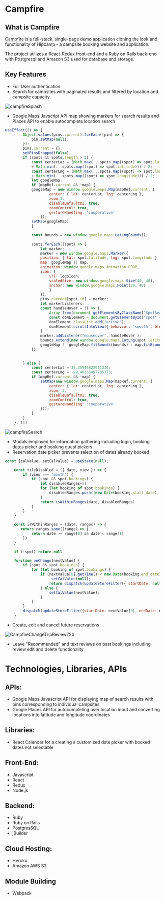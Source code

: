 

# Campfire

## What is Campfire

[Campfire](https://campfire-aa.herokuapp.com/) is a full-stack, single-page demo application cloning the look and functionality of Hipcamp - a campsite booking website and application. 

The project utilizes a React-Redux front-end and a Ruby on Rails back-end with Postgresql and Amazon S3 used for database and storage. 

## Key Features

- Full User authentication 
- Search for campsites with paginated results and filtered by location and campsite capacity

![campfireSplash](https://user-images.githubusercontent.com/107275066/195417700-6be3a1b8-a4b5-4587-aa08-12ae7403057e.gif)

- Google Maps Javscript API map showing markers for search results and Places API to enable autocomplete location search

```javascript
useEffect(() => {
        Object.values(pins.current).forEach((pin) => {
            pin.setMap(null);
        });
        pins.current = {};                                                       
        setPinsDropped(false);                                                  
        if (spots && spots.length > 1) {
            const centerLat = (Math.max(...spots.map((spot) => spot.latitude)) 
            + Math.min(...spots.map((spot) => spot.latitude))) / 2;             
            const centerLng = (Math.max(...spots.map((spot) => spot.longitude)) 
            + Math.min(...spots.map((spot) => spot.longitude))) / 2;
            let googleMap;
            if (mapRef.current && !map) {
            googleMap = new window.google.maps.Map(mapRef.current, {
                    center: { lat: centerLat, lng: centerLng },
                    zoom:3,
                    disableDefaultUI: true,
                    zoomControl: true,
                    gestureHandling: 'cooperative'
                });
            setMap(googleMap);
            }

            const bounds = new window.google.maps.LatLngBounds();
            
            spots.forEach((spot) => {
                let marker;
                marker = new window.google.maps.Marker({
                position: { lat: spot.latitude, lng: spot.longitude },
                map: googleMap || map,
                animation: window.google.maps.Animation.DROP,
                icon: {
                    url: logoIcon,
                    scaledSize: new window.google.maps.Size(40, 40),
                    anchor: new window.google.maps.Point(20, 40)
                    }
                });
                pins.current[spot.id] = marker;
                let markerListeners;
                const handleHover = () => {
                    Array.from(document.getElementsByClassName('SpotSearchItemContainer')).map((element) => element.classList.remove("active"));
                    const domElement = document.getElementById("spot" + spot.id);
                    domElement.classList.add("active");
                    domElement.scrollIntoView({ behavior: 'smooth', block: 'center' });
                }
                marker.addListener("mouseover", handleHover );
                bounds.extend(new window.google.maps.LatLng(spot.latitude, spot.longitude));
                googleMap ?  googleMap.fitBounds(bounds) : map.fitBounds(bounds);
            });
            
        
        } else {
            const centerLat = 39.35946822011334;
            const centerLng = -99.40333457735373;
            if (mapRef.current && !map) {
                setMap(new window.google.maps.Map(mapRef.current, {
                    center: { lat: centerLat, lng: centerLng },
                    zoom: 3,
                    disableDefaultUI: true,
                    zoomControl: true,
                    gestureHandling: 'cooperative'
                }));
            }
        } 
    }, [])
```

![campfireSearch](https://user-images.githubusercontent.com/107275066/195417785-835824d1-6d93-4ed1-abfc-0bcfcc2f7ba5.gif)

- Modals employed for information gathering including login, booking dates picker and booking guest pickers
- Reservation date picker prevents selection of dates already booked

```javascript
const [calValue, setCalValue] = useState(null);

    const tileDisabled = ({ date, view }) => {
        if (view === 'month') {
            if (spot && spot.bookings) {
                let disabledRanges=[]
                for (let booking of spot.bookings) {
                    disabledRanges.push([new Date(booking.start_date), new Date(booking.end_date)])
                }
                return isWithinRanges(date, disabledRanges)     
            }
        }
    }

    const isWithinRanges = (date, ranges) => {
       return ranges.some((range) => {
            return date >= range[0] && date < range[1]
        }) 
    }

    if (!spot) return null

    function onChange(nextValue) {
        if (spot && spot.bookings) {
            for (let booking of spot.bookings) {
                if (nextValue[0].getTime() < new Date(booking.end_date).getTime() && nextValue[1].getTime() > new Date(booking.start_date).getTime()) {
                     setCalValue(null);
                    return dispatch(updateStoreFilter({ startDate: null, endDate: null }));
                } else {
                    setCalValue(nextValue);
                } 
            }
        } 
        dispatch(updateStoreFilter({startDate: nextValue[0], endDate: nextValue[1]}));
    }
```

- Create, edit and cancel future reservations 

![CampfireChangeTripReview720](https://user-images.githubusercontent.com/107275066/195417870-ae487efe-969b-4e3a-96c9-058e4c5edace.gif)

- Leave "Recommended" and text reviews on past bookings including review edit and delete functionality


# Technologies, Libraries, APIs

## APIs:
- Google Maps Javascript API for displaying map of search results with pins corresponding to individual campsites
- Google Places API for autocompleting user location input and converting locations into latitude and longitude coordinates

## Libraries:
- React Calendar for a creating a customized date picker with booked dates not selectable

## Front-End:
- Javascript
- React
- Redux
- Node.js

## Backend:
- Ruby
- Ruby on Rails
- PostgresSQL
- jBuilder

## Cloud Hosting: 
- Heroku
- Amazon AWS S3 

## Module Building
- Webpack

